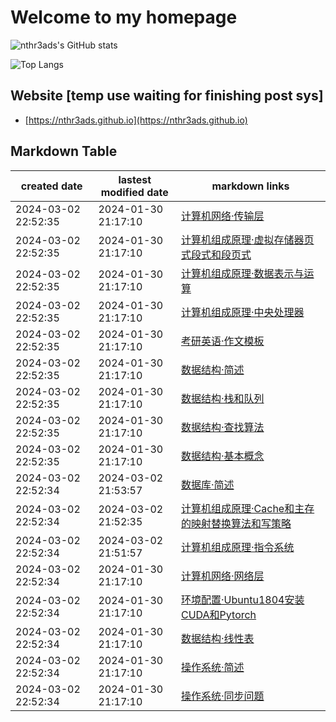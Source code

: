 # Welcome to my homepage

![nthr3ads's GitHub stats](https://github-readme-stats.vercel.app/api?username=nthr3ads&count_private=true&theme=dark)

![Top Langs](https://github-readme-stats.vercel.app/api/top-langs?username=nthr3ads&layout=compact&count_private=true&theme=dark)

## Website [temp use waiting for finishing post sys]
- [https://nthr3ads.github.io](https://nthr3ads.github.io)

## Markdown Table 


|created date|lastest modified date|markdown links|
|-|-|-|
|2024-03-02 22:52:35|2024-01-30 21:17:10|[计算机网络·传输层](https://github.com/nthr3ads/nthr3ads/blob/master/posts/计算机网络·传输层.md)
|2024-03-02 22:52:35|2024-01-30 21:17:10|[计算机组成原理·虚拟存储器页式段式和段页式](https://github.com/nthr3ads/nthr3ads/blob/master/posts/计算机组成原理·虚拟存储器页式段式和段页式.md)
|2024-03-02 22:52:35|2024-01-30 21:17:10|[计算机组成原理·数据表示与运算](https://github.com/nthr3ads/nthr3ads/blob/master/posts/计算机组成原理·数据表示与运算.md)
|2024-03-02 22:52:35|2024-01-30 21:17:10|[计算机组成原理·中央处理器](https://github.com/nthr3ads/nthr3ads/blob/master/posts/计算机组成原理·中央处理器.md)
|2024-03-02 22:52:35|2024-01-30 21:17:10|[考研英语·作文模板](https://github.com/nthr3ads/nthr3ads/blob/master/posts/考研英语·作文模板.md)
|2024-03-02 22:52:35|2024-01-30 21:17:10|[数据结构·简述](https://github.com/nthr3ads/nthr3ads/blob/master/posts/数据结构·简述.md)
|2024-03-02 22:52:35|2024-01-30 21:17:10|[数据结构·栈和队列](https://github.com/nthr3ads/nthr3ads/blob/master/posts/数据结构·栈和队列.md)
|2024-03-02 22:52:35|2024-01-30 21:17:10|[数据结构·查找算法](https://github.com/nthr3ads/nthr3ads/blob/master/posts/数据结构·查找算法.md)
|2024-03-02 22:52:35|2024-01-30 21:17:10|[数据结构·基本概念](https://github.com/nthr3ads/nthr3ads/blob/master/posts/数据结构·基本概念.md)
|2024-03-02 22:52:34|2024-03-02 21:53:57|[数据库·简述](https://github.com/nthr3ads/nthr3ads/blob/master/posts/数据库·简述.md)
|2024-03-02 22:52:34|2024-03-02 21:52:35|[计算机组成原理·Cache和主存的映射替换算法和写策略](https://github.com/nthr3ads/nthr3ads/blob/master/posts/计算机组成原理·Cache和主存的映射替换算法和写策略.md)
|2024-03-02 22:52:34|2024-03-02 21:51:57|[计算机组成原理·指令系统](https://github.com/nthr3ads/nthr3ads/blob/master/posts/计算机组成原理·指令系统.md)
|2024-03-02 22:52:34|2024-01-30 21:17:10|[计算机网络·网络层](https://github.com/nthr3ads/nthr3ads/blob/master/posts/计算机网络·网络层.md)
|2024-03-02 22:52:34|2024-01-30 21:17:10|[环境配置·Ubuntu1804安装CUDA和Pytorch](https://github.com/nthr3ads/nthr3ads/blob/master/posts/环境配置·Ubuntu1804安装CUDA和Pytorch.md)
|2024-03-02 22:52:34|2024-01-30 21:17:10|[数据结构·线性表](https://github.com/nthr3ads/nthr3ads/blob/master/posts/数据结构·线性表.md)
|2024-03-02 22:52:34|2024-01-30 21:17:10|[操作系统·简述](https://github.com/nthr3ads/nthr3ads/blob/master/posts/操作系统·简述.md)
|2024-03-02 22:52:34|2024-01-30 21:17:10|[操作系统·同步问题](https://github.com/nthr3ads/nthr3ads/blob/master/posts/操作系统·同步问题.md)
